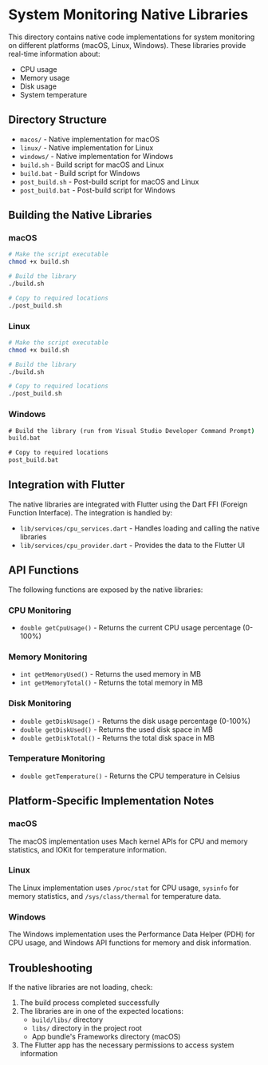 # System Monitoring Native Libraries

This directory contains native code implementations for system monitoring on different platforms (macOS, Linux, Windows). These libraries provide real-time information about:

- CPU usage
- Memory usage
- Disk usage
- System temperature

## Directory Structure

- `macos/` - Native implementation for macOS
- `linux/` - Native implementation for Linux
- `windows/` - Native implementation for Windows
- `build.sh` - Build script for macOS and Linux
- `build.bat` - Build script for Windows
- `post_build.sh` - Post-build script for macOS and Linux
- `post_build.bat` - Post-build script for Windows

## Building the Native Libraries

### macOS

```bash
# Make the script executable
chmod +x build.sh

# Build the library
./build.sh

# Copy to required locations
./post_build.sh
```

### Linux

```bash
# Make the script executable
chmod +x build.sh

# Build the library
./build.sh

# Copy to required locations
./post_build.sh
```

### Windows

```cmd
# Build the library (run from Visual Studio Developer Command Prompt)
build.bat

# Copy to required locations
post_build.bat
```

## Integration with Flutter

The native libraries are integrated with Flutter using the Dart FFI (Foreign Function Interface). The integration is handled by:

- `lib/services/cpu_services.dart` - Handles loading and calling the native libraries
- `lib/services/cpu_provider.dart` - Provides the data to the Flutter UI

## API Functions

The following functions are exposed by the native libraries:

### CPU Monitoring

- `double getCpuUsage()` - Returns the current CPU usage percentage (0-100%)

### Memory Monitoring

- `int getMemoryUsed()` - Returns the used memory in MB
- `int getMemoryTotal()` - Returns the total memory in MB

### Disk Monitoring

- `double getDiskUsage()` - Returns the disk usage percentage (0-100%)
- `double getDiskUsed()` - Returns the used disk space in MB
- `double getDiskTotal()` - Returns the total disk space in MB

### Temperature Monitoring

- `double getTemperature()` - Returns the CPU temperature in Celsius

## Platform-Specific Implementation Notes

### macOS

The macOS implementation uses Mach kernel APIs for CPU and memory statistics, and IOKit for temperature information.

### Linux

The Linux implementation uses `/proc/stat` for CPU usage, `sysinfo` for memory statistics, and `/sys/class/thermal` for temperature data.

### Windows

The Windows implementation uses the Performance Data Helper (PDH) for CPU usage, and Windows API functions for memory and disk information.

## Troubleshooting

If the native libraries are not loading, check:

1. The build process completed successfully
2. The libraries are in one of the expected locations:
   - `build/libs/` directory
   - `libs/` directory in the project root
   - App bundle's Frameworks directory (macOS)
3. The Flutter app has the necessary permissions to access system information
